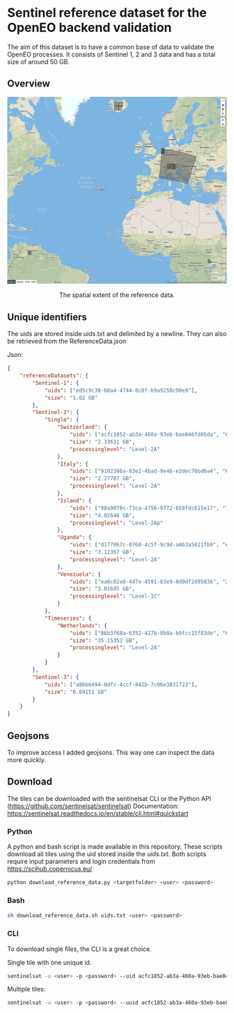 # Sentinel reference dataset for the OpenEO backend validation

The aim of this dataset is to have a common base of data to validate the OpenEO processes. It consists of Sentinel 1, 2 and 3 data and has a total size of around 50 GB.

## Overview

![Overview](Overview.png)
<p style="text-align: center;">The spatial extent of the reference data.</p>

## Unique identifiers

The uids are stored inside uids.txt and delimited by a newline. They can also be retrieved from the ReferenceData.json

Json:
```json
{
    "referenceDatasets": {
        "Sentinel-1": {
            "uids": ["ed5c9c38-b8a4-4744-8c8f-b9a9258c90e9"],
            "size": "1.62 GB"
        },
        "Sentinel-2": {
            "Single": {
                "Switzerland": {
                    "uids": ["acfc1852-ab3a-460a-93eb-bae846fd05da", "62096380-ea68-42f1-b02d-fa34b611b754", "88605485-103e-4b7f-b1a4-871654c7f230", "49066a33-6a09-4df5-828b-9f3aebda4311"],
                    "size": "2.33631 GB",
                    "processinglevel": "Level-2A"
                },
                "Italy": {
                    "uids": ["9102386a-83e2-4bad-9e46-e2dec76bd6a4", "650c2e15-532c-482a-a652-34ecc83c713e", "bbee7dab-ddb8-4921-87e1-7bcacec50971"],
                    "size": "2.27787 GB",
                    "processinglevel": "Level-2A"
                },
                "Island": {
                    "uids": ["98a9078c-73ca-4756-9772-658fdc615e17", "7803fe25-4aa9-469b-aa61-362f7d595716", "119fa1d8-b16f-435c-9e67-0fd863999e4e", "dbdbb712-58ee-4870-ad96-66ec8afe257a"],
                    "size": "4.02646 GB",
                    "processinglevel": "Level-2Ap"
                },
                "Uganda": {
                    "uids": ["d177067c-0768-4c5f-9c9d-a463a5821fb9", "eeac9b7b-814c-4a90-b486-d94180494d2f", "782f5fbc-29ae-46c2-bd39-c9971ddbb241"],
                    "size": "3.12367 GB",
                    "processinglevel": "Level-2A"
                },
                "Venezuela": {
                    "uids": ["ea6c82a8-4d7e-4591-83e9-8d0df2d95836", "29db6674-3f20-4c8f-a812-9b27fab32d6c", "1d40958a-4f13-41ec-8643-e9758a21a2ff", "bea90e72-a69f-458f-9e3b-1e3e5dbfd144"],
                    "size": "3.01695 GB",
                    "processinglevel": "Level-1C"
                }
            },
            "Timeseries": {
                "Netherlands": {
                    "uids": ["86b3f68a-6352-427b-8b0a-b9fcc15f83de", "687c314d-e9e4-4f03-a523-5d1bb47d71f6", "7f66c53e-09c8-4e53-9b94-92dab1daa3cc", "edd49211-af4c-44fd-af8d-992eedacd166", "c0dd1313-dbbc-4887-9a7b-3cee9e803ab1", "11bb5236-f8ee-498e-b647-574455d00f09", "c0ebdc4f-a663-490c-8560-29363bb0499d", "c5722a25-e7c7-47e9-804c-cb7cc139aa88", "7d4644df-687c-45b9-9c21-288d9b46d1ed", "c0357c6d-3910-423a-883e-755e6ffba398", "3e8bbcd8-af88-467b-9172-888057959567", "c0ca6cbb-6748-4fbb-9ab3-0b156caf1983", "d40f811a-e1a1-4967-a490-ab675e65f19e", "4bb51557-3450-43bd-8601-fb80ccf2064c", "099126c8-fada-44e8-9f72-2d13841645bc", "4bc16fb9-4204-495f-bcd5-84a6d4bba819", "2a5051f2-aa40-4e4d-b096-e39d5ce5ba3a", "d37d8249-60b3-490c-974e-bd2b0f615393", "4e777a0c-69fd-4a0b-833e-5b679536b6eb", "f813f941-5e71-43ea-9074-fd26c99e580a", "6e9f4501-ff9f-43b4-bf38-50623f4166ab", "22306801-c9b5-4163-9c03-ab81e1f94478", "0fd9f6e8-0a7f-4a0d-bf71-94806ade35a9", "350b9656-05b0-4633-aeca-6723c9453a29", "3e4d1a09-9d91-4220-af04-2f83e65455be", "8633e2bd-aff9-480f-a93d-78c83c861395", "84a8fa8e-bbb8-4cfd-b8d8-d315de866012", "d91bf4ca-f416-4c62-a89a-34628132826d", "7b65afda-3dfd-4f90-beb4-e2749e3c9087", "89b94f10-b0ef-4b7b-87b8-944649b27ebc", "ea13b78d-ac33-4035-98eb-3fa41355590f", "1876e921-b852-4eae-9d8f-df29bcd2484d", "74c25daa-514d-46c7-8514-163a57e86419", "8253bbbf-e28f-416c-9dd6-9858c564f747", "b3dfab9d-759a-4707-916f-48c9e0045896", "1a95ed79-0d29-4384-bfe3-c95196bc0e1e", "b8275cd6-ffc9-4109-8f5e-f256c575ab57", "2e7d2a54-05d8-42d9-8868-ff2cee1d4bd9"],
                    "size": "35.15352 GB",
                    "processinglevel": "Level-2A"
                }
            }
        },
        "Sentinel-3": {
            "uids": ["a86b6494-0dfc-4ccf-842b-7c06e3831723"],
            "size": "0.69151 GB"
        }
    }
}
```

## Geojsons

To improve access I added geojsons. This way one can inspect the data more quickly.

## Download

The tiles can be downloaded with the sentinelsat CLI or the Python API (https://github.com/sentinelsat/sentinelsat)
Documentation: <https://sentinelsat.readthedocs.io/en/stable/cli.html#quickstart>

### Python

A python and bash script is made available in this repository. These scripts download all tiles using the uid stored inside the *uids.txt*. Both scripts require input parameters and login credentials from https://scihub.copernicus.eu/

```python
python download_reference_data.py <targetfolder> <user> <password> 
```

### Bash 
```bash
sh download_reference_data.sh uids.txt <user> <password>
```

### CLI 
To download single files, the CLI is a great choice.

Single tile with one unique id. 
```bash
sentinelsat -u <user> -p <password> --uid acfc1852-ab3a-460a-93eb-bae846fd05da -d 
```

Multiple tiles:
```bash
sentinelsat -u <user> -p <password> --uuid acfc1852-ab3a-460a-93eb-bae846fd05da,62096380-ea68-42f1-b02d-fa34b611b754
```
